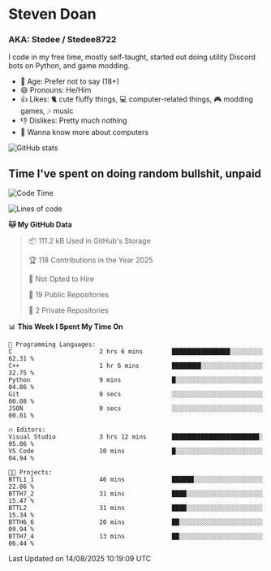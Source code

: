 # Steven Doan
### AKA: Stedee / Stedee8722
I code in my free time, mostly self-taught, started out doing utility Discord bots on Python, and game modding.

- 🤔 Age: Prefer not to say (18+)
- 😄 Pronouns: He/Him
- 👍 Likes: 🐈 cute fluffy things, 💻 computer-related things, 🎮 modding games, 🎶 music
- 👎 Dislikes: Pretty much nothing
- 🥹 Wanna know more about computers

![GitHub stats](https://github-readme-stats-iota-mocha-40.vercel.app/api?username=Stedee8722&show=prs_merged,prs_merged_percentage&show_icons=true&theme=transparent)

## Time I've spent on doing random bullshit, unpaid
<!--START_SECTION:Time I've spent on doing random bullshit, unpaid-->
![Code Time](http://img.shields.io/badge/Code%20Time-306%20hrs%206%20mins-blue)

![Lines of code](https://img.shields.io/badge/From%20Hello%20World%20I%27ve%20Written-87.0%20thousand%20lines%20of%20code-blue)

**🐱 My GitHub Data** 

> 📦 111.2 kB Used in GitHub's Storage 
 > 
> 🏆 118 Contributions in the Year 2025
 > 
> 🚫 Not Opted to Hire
 > 
> 📜 19 Public Repositories 
 > 
> 🔑 2 Private Repositories 
 > 
📊 **This Week I Spent My Time On** 

```text
💬 Programming Languages: 
C                        2 hrs 6 mins        ████████████████░░░░░░░░░   62.31 % 
C++                      1 hr 6 mins         ████████░░░░░░░░░░░░░░░░░   32.75 % 
Python                   9 mins              █░░░░░░░░░░░░░░░░░░░░░░░░   04.86 % 
Git                      0 secs              ░░░░░░░░░░░░░░░░░░░░░░░░░   00.08 % 
JSON                     0 secs              ░░░░░░░░░░░░░░░░░░░░░░░░░   00.01 % 

🔥 Editors: 
Visual Studio            3 hrs 12 mins       ████████████████████████░   95.06 % 
VS Code                  10 mins             █░░░░░░░░░░░░░░░░░░░░░░░░   04.94 % 

🐱‍💻 Projects: 
BTTL1_1                  46 mins             ██████░░░░░░░░░░░░░░░░░░░   22.86 % 
BTTH7_2                  31 mins             ████░░░░░░░░░░░░░░░░░░░░░   15.47 % 
BTTL2                    31 mins             ████░░░░░░░░░░░░░░░░░░░░░   15.34 % 
BTTH6_6                  20 mins             ██░░░░░░░░░░░░░░░░░░░░░░░   09.94 % 
BTTH7_4                  13 mins             ██░░░░░░░░░░░░░░░░░░░░░░░   06.44 % 
```


 Last Updated on 14/08/2025 10:19:09 UTC
<!--END_SECTION:Time I've spent on doing random bullshit, unpaid-->
